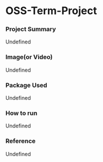 # OSS-Term-Project

### Project Summary
Undefined
### Image(or Video)
Undefined
### Package Used
Undefined
### How to run
Undefined
### Reference
Undefined
